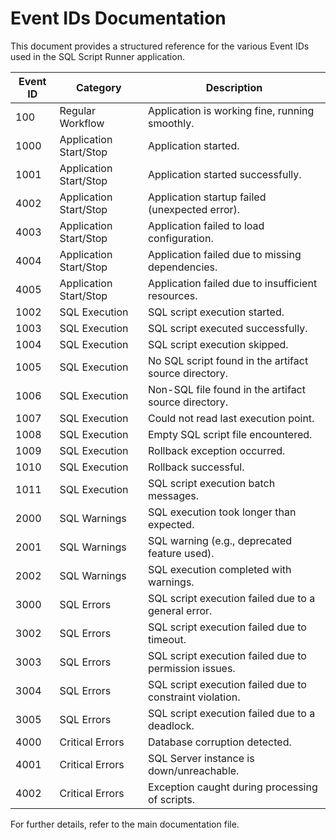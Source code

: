 # Event IDs Documentation

This document provides a structured reference for the various Event IDs used in the SQL Script Runner application.

| Event ID | Category                | Description |
|----------|-------------------------|-------------|
| 100      | Regular Workflow        | Application is working fine, running smoothly. |
| 1000     | Application Start/Stop  | Application started. |
| 1001     | Application Start/Stop  | Application started successfully. |
| 4002     | Application Start/Stop  | Application startup failed (unexpected error). |
| 4003     | Application Start/Stop  | Application failed to load configuration. |
| 4004     | Application Start/Stop  | Application failed due to missing dependencies. |
| 4005     | Application Start/Stop  | Application failed due to insufficient resources. |
| 1002     | SQL Execution           | SQL script execution started. |
| 1003     | SQL Execution           | SQL script executed successfully. |
| 1004     | SQL Execution           | SQL script execution skipped. |
| 1005     | SQL Execution           | No SQL script found in the artifact source directory. |
| 1006     | SQL Execution           | Non-SQL file found in the artifact source directory. |
| 1007     | SQL Execution           | Could not read last execution point. |
| 1008     | SQL Execution           | Empty SQL script file encountered. |
| 1009     | SQL Execution           | Rollback exception occurred. |
| 1010     | SQL Execution           | Rollback successful. |
| 1011     | SQL Execution           | SQL script execution batch messages. |
| 2000     | SQL Warnings            | SQL execution took longer than expected. |
| 2001     | SQL Warnings            | SQL warning (e.g., deprecated feature used). |
| 2002     | SQL Warnings            | SQL execution completed with warnings. |
| 3000     | SQL Errors              | SQL script execution failed due to a general error. |
| 3002     | SQL Errors              | SQL script execution failed due to timeout. |
| 3003     | SQL Errors              | SQL script execution failed due to permission issues. |
| 3004     | SQL Errors              | SQL script execution failed due to constraint violation. |
| 3005     | SQL Errors              | SQL script execution failed due to a deadlock. |
| 4000     | Critical Errors         | Database corruption detected. |
| 4001     | Critical Errors         | SQL Server instance is down/unreachable. |
| 4002     | Critical Errors         | Exception caught during processing of scripts. |

For further details, refer to the main documentation file.

